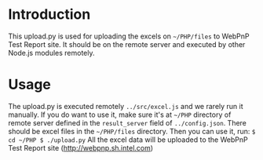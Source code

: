 # Introduction
This upload.py is used for uploading the excels on `~/PHP/files` to WebPnP Test Report site. It should be on the remote server and executed by other Node.js modules remotely.

# Usage
The upload.py is executed remotely `../src/excel.js` and we rarely run it manually.
If you do want to use it, make sure it's at `~/PHP` directory of remote server defined in the `result_server` field of `../config.json`. There should be excel files in the `~/PHP/files` directory. Then you can use it, run:
`
$ cd ~/PHP
$ ./upload.py
`
All the excel data will be uploaded to the WebPnP Test Report site (http://webpnp.sh.intel.com)
